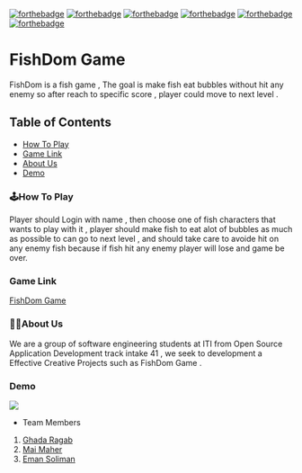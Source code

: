  [![forthebadge](https://forthebadge.com/images/badges/uses-html.svg)](https://forthebadge.com)
 [![forthebadge](https://forthebadge.com/images/badges/uses-css.svg)](https://forthebadge.com)
[![forthebadge](https://forthebadge.com/images/badges/made-with-javascript.svg)](https://forthebadge.com) 
[![forthebadge](https://forthebadge.com/images/badges/built-with-love.svg)](https://forthebadge.com)
 [![forthebadge](https://forthebadge.com/images/badges/makes-people-smile.svg)](https://forthebadge.com)
 [![forthebadge](https://forthebadge.com/images/badges/for-you.svg)](https://forthebadge.com)
 
# FishDom Game
FishDom is a fish game , The goal is make fish eat bubbles without hit any enemy so after reach to specific score , player could move to next level .

## Table of Contents
- [How To Play](#How-To-Play)
- [Game Link](#Game-Link)
- [About Us](#About-Us)
- [Demo](#Demo)

### 🕹️How To Play
Player should Login with name , then choose one of fish characters that wants to play with it , player should make fish to eat alot of bubbles as much as possible to can go to next level , and should take care to avoide hit on any enemy fish because if fish hit any enemy player will lose and game be over.


### Game Link
[FishDom Game](https://github.com/Maymaher/Fish-Game)


### 👩‍💻About Us
We are a group of software engineering students at ITI from Open Source Application Development track intake 41 , we seek to development a Effective Creative Projects such as FishDom Game .

### Demo
![](Demo/Demo.gif)

- Team Members
1. [Ghada Ragab](https://www.linkedin.com/in/ghadaragab/)
2. [Mai Maher](https://www.linkedin.com/in/mai-maher/)
3. [Eman Soliman](https://www.linkedin.com/in/eman-soliman-a004b8147/)
